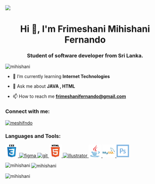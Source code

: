 <img src="https://th.bing.com/th/id/OIP.PTCVvZ8JjtSjTrpLnvJu1wHaEo?pid=ImgDet&rs=1">
<h1 align="center">Hi 👋, I'm Frimeshani Mihishani Fernando</h1>
<h3 align="center">Student of software developer from Sri Lanka.</h3>

<p align="left"> <img src="https://komarev.com/ghpvc/?username=mihishani&label=Profile%20views&color=0e75b6&style=flat" alt="mihishani" /> </p>

- 🌱 I’m currently learning **Internet Technologies**

- 💬 Ask me about **JAVA , HTML**

- 📫 How to reach me **frimeshanifernando@gmail.com**

<h3 align="left">Connect with me:</h3>
<p align="left">
<a href="https://instagram.com/meshifndo" target="blank"><img align="center" src="https://raw.githubusercontent.com/rahuldkjain/github-profile-readme-generator/master/src/images/icons/Social/instagram.svg" alt="meshifndo" height="30" width="40" /></a>
</p>

<h3 align="left">Languages and Tools:</h3>
<p align="left"> <a href="https://www.w3schools.com/css/" target="_blank" rel="noreferrer"> <img src="https://raw.githubusercontent.com/devicons/devicon/master/icons/css3/css3-original-wordmark.svg" alt="css3" width="40" height="40"/> </a> <a href="https://www.figma.com/" target="_blank" rel="noreferrer"> <img src="https://www.vectorlogo.zone/logos/figma/figma-icon.svg" alt="figma" width="40" height="40"/> </a> <a href="https://git-scm.com/" target="_blank" rel="noreferrer"> <img src="https://www.vectorlogo.zone/logos/git-scm/git-scm-icon.svg" alt="git" width="40" height="40"/> </a> <a href="https://www.w3.org/html/" target="_blank" rel="noreferrer"> <img src="https://raw.githubusercontent.com/devicons/devicon/master/icons/html5/html5-original-wordmark.svg" alt="html5" width="40" height="40"/> </a> <a href="https://www.adobe.com/in/products/illustrator.html" target="_blank" rel="noreferrer"> <img src="https://www.vectorlogo.zone/logos/adobe_illustrator/adobe_illustrator-icon.svg" alt="illustrator" width="40" height="40"/> </a> <a href="https://www.java.com" target="_blank" rel="noreferrer"> <img src="https://raw.githubusercontent.com/devicons/devicon/master/icons/java/java-original.svg" alt="java" width="40" height="40"/> </a> <a href="https://www.mysql.com/" target="_blank" rel="noreferrer"> <img src="https://raw.githubusercontent.com/devicons/devicon/master/icons/mysql/mysql-original-wordmark.svg" alt="mysql" width="40" height="40"/> </a> <a href="https://www.photoshop.com/en" target="_blank" rel="noreferrer"> <img src="https://raw.githubusercontent.com/devicons/devicon/master/icons/photoshop/photoshop-line.svg" alt="photoshop" width="40" height="40"/> </a> </p>

<p><img align="left" src="https://github-readme-stats.vercel.app/api/top-langs?username=mihishani&show_icons=true&locale=en&layout=compact" alt="mihishani" /></p>

<p>&nbsp;<img align="center" src="https://github-readme-stats.vercel.app/api?username=mihishani&show_icons=true&locale=en" alt="mihishani" /></p>

<p><img align="center" src="https://github-readme-streak-stats.herokuapp.com/?user=mihishani&" alt="mihishani" /></p>
